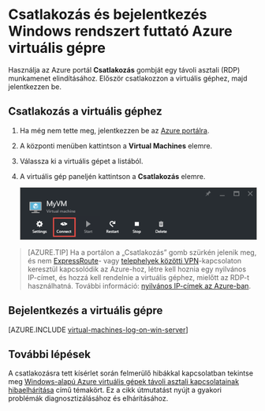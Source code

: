 <properties
    pageTitle="Csatlakozás egy Windows Server rendszerű virtuális géphez | Microsoft Azure"
    description="Megtudhatja, hogyan csatlakozhat és jelentkezhet be egy Windows virtuális gépre az Azure portál és a Resource Manager-alapú üzemi modell használatával."
    services="virtual-machines-windows"
    documentationCenter=""
    authors="cynthn"
    manager="timlt"
    editor="tysonn"
    tags="azure-resource-manager"/>

<tags
    ms.service="virtual-machines-windows"
    ms.workload="infrastructure-services"
    ms.tgt_pltfrm="vm-windows"
    ms.devlang="na"
    ms.topic="get-started-article"
    ms.date="05/05/2016"
    ms.author="cynthn"/>

# Csatlakozás és bejelentkezés Windows rendszert futtató Azure virtuális gépre 


Használja az Azure portál **Csatlakozás** gombját egy távoli asztali (RDP) munkamenet elindításához. Először csatlakozzon a virtuális géphez, majd jelentkezzen be.

## Csatlakozás a virtuális géphez

1. Ha még nem tette meg, jelentkezzen be az [Azure portálra](https://portal.azure.com/).

2.  A központi menüben kattintson a **Virtual Machines** elemre.

3.  Válassza ki a virtuális gépet a listából.

4. A virtuális gép paneljén kattintson a **Csatlakozás** elemre.

    ![A virtuális géphez való csatlakozást ismertető képernyőkép az Azure portálról.](./media/virtual-machines-windows-connect-logon/connect.png)
    
 > [AZURE.TIP] Ha a portálon a „Csatlakozás” gomb szürkén jelenik meg, és nem [ExpressRoute](../expressroute/expressroute-introduction.md)- vagy [telephelyek közötti VPN](../vpn-gateway/vpn-gateway-howto-site-to-site-resource-manager-portal.md)-kapcsolaton keresztül kapcsolódik az Azure-hoz, létre kell hoznia egy nyilvános IP-címet, és hozzá kell rendelnie a virtuális géphez, mielőtt az RDP-t használhatná. További információ: [nyilvános IP-címek az Azure-ban](../virtual-network/virtual-network-ip-addresses-overview-arm.md).

## Bejelentkezés a virtuális gépre

[AZURE.INCLUDE [virtual-machines-log-on-win-server](../../includes/virtual-machines-log-on-win-server.md)]


## További lépések

A csatlakozásra tett kísérlet során felmerülő hibákkal kapcsolatban tekintse meg [Windows-alapú Azure virtuális gépek távoli asztali kapcsolatainak hibaelhárítása](virtual-machines-windows-troubleshoot-rdp-connection.md) című témakört. Ez a cikk útmutatást nyújt a gyakori problémák diagnosztizálásához és elhárításához.



<!--HONumber=Jun16_HO2-->


